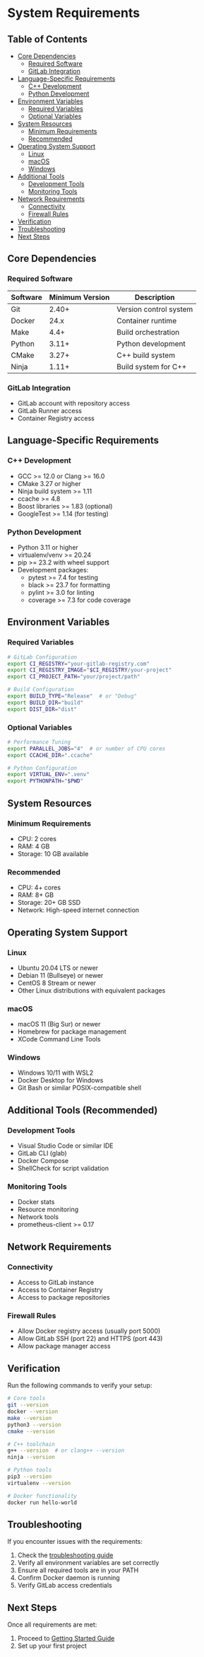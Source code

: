 # System Requirements

## Table of Contents
- [Core Dependencies](#core-dependencies)
  - [Required Software](#required-software)
  - [GitLab Integration](#gitlab-integration)
- [Language-Specific Requirements](#language-specific-requirements)
  - [C++ Development](#c-development)
  - [Python Development](#python-development)
- [Environment Variables](#environment-variables)
  - [Required Variables](#required-variables)
  - [Optional Variables](#optional-variables)
- [System Resources](#system-resources)
  - [Minimum Requirements](#minimum-requirements)
  - [Recommended](#recommended)
- [Operating System Support](#operating-system-support)
  - [Linux](#linux)
  - [macOS](#macos)
  - [Windows](#windows)
- [Additional Tools](#additional-tools-recommended)
  - [Development Tools](#development-tools)
  - [Monitoring Tools](#monitoring-tools)
- [Network Requirements](#network-requirements)
  - [Connectivity](#connectivity)
  - [Firewall Rules](#firewall-rules)
- [Verification](#verification)
- [Troubleshooting](#troubleshooting)
- [Next Steps](#next-steps)

## Core Dependencies

### Required Software
| Software | Minimum Version | Description |
|----------|----------------|-------------|
| Git | 2.40+ | Version control system |
| Docker | 24.x | Container runtime |
| Make | 4.4+ | Build orchestration |
| Python | 3.11+ | Python development |
| CMake | 3.27+ | C++ build system |
| Ninja | 1.11+ | Build system for C++ |

### GitLab Integration
- GitLab account with repository access
- GitLab Runner access
- Container Registry access

## Language-Specific Requirements

### C++ Development
- GCC >= 12.0 or Clang >= 16.0
- CMake 3.27 or higher
- Ninja build system >= 1.11
- ccache >= 4.8
- Boost libraries >= 1.83 (optional)
- GoogleTest >= 1.14 (for testing)

### Python Development
- Python 3.11 or higher
- virtualenv/venv >= 20.24
- pip >= 23.2 with wheel support
- Development packages:
  - pytest >= 7.4 for testing
  - black >= 23.7 for formatting
  - pylint >= 3.0 for linting
  - coverage >= 7.3 for code coverage

## Environment Variables

### Required Variables
```bash
# GitLab Configuration
export CI_REGISTRY="your-gitlab-registry.com"
export CI_REGISTRY_IMAGE="$CI_REGISTRY/your-project"
export CI_PROJECT_PATH="your/project/path"

# Build Configuration
export BUILD_TYPE="Release"  # or "Debug"
export BUILD_DIR="build"
export DIST_DIR="dist"
```

### Optional Variables
```bash
# Performance Tuning
export PARALLEL_JOBS="4"  # or number of CPU cores
export CCACHE_DIR=".ccache"

# Python Configuration
export VIRTUAL_ENV=".venv"
export PYTHONPATH="$PWD"
```

## System Resources

### Minimum Requirements
- CPU: 2 cores
- RAM: 4 GB
- Storage: 10 GB available

### Recommended
- CPU: 4+ cores
- RAM: 8+ GB
- Storage: 20+ GB SSD
- Network: High-speed internet connection

## Operating System Support

### Linux
- Ubuntu 20.04 LTS or newer
- Debian 11 (Bullseye) or newer
- CentOS 8 Stream or newer
- Other Linux distributions with equivalent packages

### macOS
- macOS 11 (Big Sur) or newer
- Homebrew for package management
- XCode Command Line Tools

### Windows
- Windows 10/11 with WSL2
- Docker Desktop for Windows
- Git Bash or similar POSIX-compatible shell

## Additional Tools (Recommended)

### Development Tools
- Visual Studio Code or similar IDE
- GitLab CLI (glab)
- Docker Compose
- ShellCheck for script validation

### Monitoring Tools
- Docker stats
- Resource monitoring
- Network tools
- prometheus-client >= 0.17

## Network Requirements

### Connectivity
- Access to GitLab instance
- Access to Container Registry
- Access to package repositories

### Firewall Rules
- Allow Docker registry access (usually port 5000)
- Allow GitLab SSH (port 22) and HTTPS (port 443)
- Allow package manager access

## Verification

Run the following commands to verify your setup:

```bash
# Core tools
git --version
docker --version
make --version
python3 --version
cmake --version

# C++ toolchain
g++ --version  # or clang++ --version
ninja --version

# Python tools
pip3 --version
virtualenv --version

# Docker functionality
docker run hello-world
```

## Troubleshooting

If you encounter issues with the requirements:

1. Check the [troubleshooting guide](../troubleshooting/common-issues.md)
2. Verify all environment variables are set correctly
3. Ensure all required tools are in your PATH
4. Confirm Docker daemon is running
5. Verify GitLab access credentials

## Next Steps

Once all requirements are met:
1. Proceed to [Getting Started Guide](getting-started.md)
2. Set up your first project
